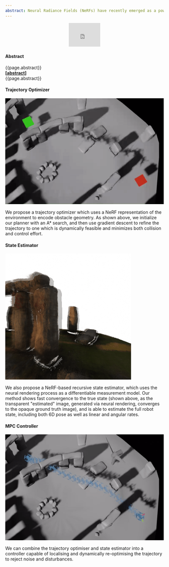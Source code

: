 ```yaml
---
abstract: Neural Radiance Fields (NeRFs) have recently emerged as a powerful paradigm for the representation of natural, complex 3D scenes. NeRFs represent continuous volumetric density and RGB values in a neural network, and generate photo-realistic images from unseen camera viewpoints through ray tracing.  We propose an algorithm for navigating a robot through a 3D environment represented as a NeRF using only an on-board RGB camera for localization.  We assume the NeRF for the scene has been pre-trained offline, and the robot's objective is to navigate through unoccupied space in the NeRF to reach a goal pose.  We introduce a trajectory optimization algorithm that avoids collisions with high-density regions in the NeRF based on a discrete time version of differential flatness that is amenable to constraining the robot's full pose and control inputs.  We also introduce an optimization based filtering method to estimate 6DoF pose and velocities for the robot in the NeRF given only an onboard RGB camera.  We combine the trajectory planner with the pose filter in an online replanning loop to give a vision-based robot navigation pipeline.  We present simulation results with a quadrotor robot navigating through a jungle gym environment, the inside of a church, and Stonehenge using only an RGB camera. We also demonstrate an omnidirectional ground robot navigating through the church, requiring it to reorient to fit through the narrow gap.
---
```


<!-- <iframe width="560" height="315" src="https://www.youtube.com/embed/5JjWpv9BaaE" title="YouTube video player" frameborder="0" allow="accelerometer; autoplay; clipboard-write; encrypted-media; gyroscope; picture-in-picture" allowfullscreen></iframe> -->


<!-- <div style="padding-top:56.25%" align="center"> -->
<p align="center">
<iframe width="100vw" height="75vw" src="https://www.youtube.com/embed/5JjWpv9BaaE" title="YouTube video player" frameborder="0" allow="accelerometer; autoplay; clipboard-write; encrypted-media; gyroscope; picture-in-picture" allowfullscreen></iframe>
</p>
<!-- </div> -->


<div class="d-none d-md-block abstract">
	<h4> Abstract </h4>
	{{page.abstract}}
</div>
<a class="d-block d-md-none" data-toggle="collapse" data-target="#collapseExample" aria-expanded="false" aria-controls="collapseExample"><b>[<u>abstract</u>]</b></a>
<div class="collapse" id="collapseExample">
  <div class="card card-body abstract">
    {{page.abstract}}
  </div>
</div>

#### Trajectory Optimizer
<div class="row justify-content-center">
  <div class="col-8">
    <img src="assets/media/path_planning.gif" class="img-fluid mb-4" alt="Demonstration of our proposed NeRF-based trajectory optimizer. The drone plans a path which avoids collision and is dynamically feasible.">
  </div>
</div>

We propose a trajectory optimizer which uses a NeRF representation of the environment to encode obstacle geometry. As shown above, we initialize our planner with an A* search, and then use gradient descent to refine the trajectory to one which is dynamically feasible and minimizes both collision and control effort.

#### State Estimator

<div class="row justify-content-center">
  <div class="col-8">
    <img src="assets/media/estimator.gif" class="img-fluid mb-4" alt="Demonstration of the proposed NeRF-based state estimator. The mean state estimate converges quickly to a value where the ground truth and simulated images (via neural rendering) match closely.">
  </div>
</div>

We also propose a NeRF-based recursive state estimator, which uses the neural rendering process as a differentiable measurement model. Our method shows fast convergence to the true state (shown above, as the transparent "estimated" image, generated via neural rendering, converges to the opaque ground truth image), and is able to estimate the full robot state, including both 6D pose as well as linear and angular rates.

#### MPC Controller

<div class="row justify-content-center">
  <div class="col-8">
    <img src="assets/media/mpc.gif" class="img-fluid mb-4" alt="A drone flies through Stonehenge. Using our proposed method, it can replan online to account for unexpected disturbances and avoid collision.">
  </div>
</div>

We can combine the trajectory optimiser and state estimator into a controller capable of localising and dynamically re-optimising the trajectory to reject noise and disturbances.
